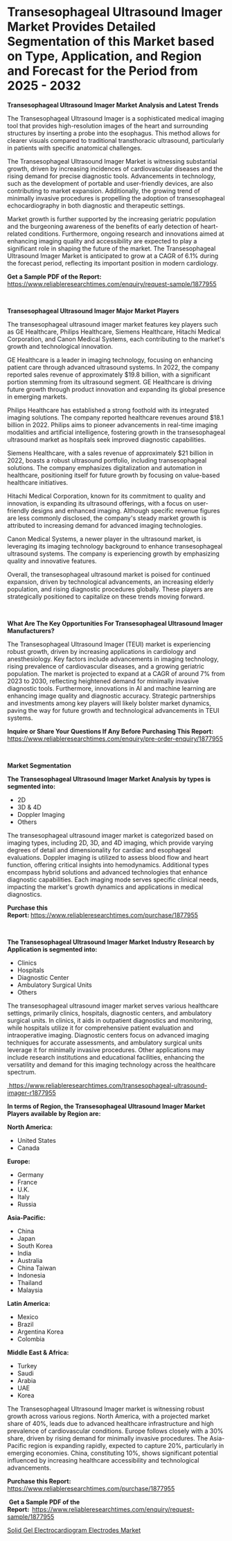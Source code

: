<p><h1>Transesophageal Ultrasound Imager Market Provides Detailed Segmentation of this Market based on Type, Application, and Region and Forecast for the Period from 2025 - 2032</h1></p><p><strong>Transesophageal Ultrasound Imager Market Analysis and Latest Trends</strong></p>
<p><p>The Transesophageal Ultrasound Imager is a sophisticated medical imaging tool that provides high-resolution images of the heart and surrounding structures by inserting a probe into the esophagus. This method allows for clearer visuals compared to traditional transthoracic ultrasound, particularly in patients with specific anatomical challenges. </p><p>The Transesophageal Ultrasound Imager Market is witnessing substantial growth, driven by increasing incidences of cardiovascular diseases and the rising demand for precise diagnostic tools. Advancements in technology, such as the development of portable and user-friendly devices, are also contributing to market expansion. Additionally, the growing trend of minimally invasive procedures is propelling the adoption of transesophageal echocardiography in both diagnostic and therapeutic settings.</p><p>Market growth is further supported by the increasing geriatric population and the burgeoning awareness of the benefits of early detection of heart-related conditions. Furthermore, ongoing research and innovations aimed at enhancing imaging quality and accessibility are expected to play a significant role in shaping the future of the market. The Transesophageal Ultrasound Imager Market is anticipated to grow at a CAGR of 6.1% during the forecast period, reflecting its important position in modern cardiology.</p></p>
<p><strong>Get a Sample PDF of the Report:&nbsp;</strong> <a href="https://www.reliableresearchtimes.com/enquiry/request-sample/1877955?utm_campaign=3204&utm_medium=2&utm_source=Github&utm_content=ia&utm_term=05032025&utm_id=transesophageal-ultrasound-imager">https://www.reliableresearchtimes.com/enquiry/request-sample/1877955</a></p>
<p>&nbsp;</p>
<p><strong>Transesophageal Ultrasound Imager Major Market Players</strong></p>
<p><p>The transesophageal ultrasound imager market features key players such as GE Healthcare, Philips Healthcare, Siemens Healthcare, Hitachi Medical Corporation, and Canon Medical Systems, each contributing to the market's growth and technological innovation.</p><p>GE Healthcare is a leader in imaging technology, focusing on enhancing patient care through advanced ultrasound systems. In 2022, the company reported sales revenue of approximately $19.8 billion, with a significant portion stemming from its ultrasound segment. GE Healthcare is driving future growth through product innovation and expanding its global presence in emerging markets.</p><p>Philips Healthcare has established a strong foothold with its integrated imaging solutions. The company reported healthcare revenues around $18.1 billion in 2022. Philips aims to pioneer advancements in real-time imaging modalities and artificial intelligence, fostering growth in the transesophageal ultrasound market as hospitals seek improved diagnostic capabilities.</p><p>Siemens Healthcare, with a sales revenue of approximately $21 billion in 2022, boasts a robust ultrasound portfolio, including transesophageal solutions. The company emphasizes digitalization and automation in healthcare, positioning itself for future growth by focusing on value-based healthcare initiatives.</p><p>Hitachi Medical Corporation, known for its commitment to quality and innovation, is expanding its ultrasound offerings, with a focus on user-friendly designs and enhanced imaging. Although specific revenue figures are less commonly disclosed, the company's steady market growth is attributed to increasing demand for advanced imaging technologies.</p><p>Canon Medical Systems, a newer player in the ultrasound market, is leveraging its imaging technology background to enhance transesophageal ultrasound systems. The company is experiencing growth by emphasizing quality and innovative features.</p><p>Overall, the transesophageal ultrasound market is poised for continued expansion, driven by technological advancements, an increasing elderly population, and rising diagnostic procedures globally. These players are strategically positioned to capitalize on these trends moving forward.</p></p>
<p>&nbsp;</p>
<p><strong>What Are The Key Opportunities For Transesophageal Ultrasound Imager Manufacturers?</strong></p>
<p><p>The Transesophageal Ultrasound Imager (TEUI) market is experiencing robust growth, driven by increasing applications in cardiology and anesthesiology. Key factors include advancements in imaging technology, rising prevalence of cardiovascular diseases, and a growing geriatric population. The market is projected to expand at a CAGR of around 7% from 2023 to 2030, reflecting heightened demand for minimally invasive diagnostic tools. Furthermore, innovations in AI and machine learning are enhancing image quality and diagnostic accuracy. Strategic partnerships and investments among key players will likely bolster market dynamics, paving the way for future growth and technological advancements in TEUI systems.</p></p>
<p><strong>Inquire or Share Your Questions If Any Before Purchasing This Report:</strong> <a href="https://www.reliableresearchtimes.com/enquiry/pre-order-enquiry/1877955?utm_campaign=3204&utm_medium=2&utm_source=Github&utm_content=ia&utm_term=05032025&utm_id=transesophageal-ultrasound-imager">https://www.reliableresearchtimes.com/enquiry/pre-order-enquiry/1877955</a></p>
<p>&nbsp;</p>
<p><strong>Market Segmentation</strong></p>
<p><strong>The Transesophageal Ultrasound Imager Market Analysis by types is segmented into:</strong></p>
<p><ul><li>2D</li><li>3D & 4D</li><li>Doppler Imaging</li><li>Others</li></ul></p>
<p><p>The transesophageal ultrasound imager market is categorized based on imaging types, including 2D, 3D, and 4D imaging, which provide varying degrees of detail and dimensionality for cardiac and esophageal evaluations. Doppler imaging is utilized to assess blood flow and heart function, offering critical insights into hemodynamics. Additional types encompass hybrid solutions and advanced technologies that enhance diagnostic capabilities. Each imaging mode serves specific clinical needs, impacting the market's growth dynamics and applications in medical diagnostics.</p></p>
<p><strong>Purchase this Report:&nbsp;</strong><a href="https://www.reliableresearchtimes.com/purchase/1877955?utm_campaign=3204&utm_medium=2&utm_source=Github&utm_content=ia&utm_term=05032025&utm_id=transesophageal-ultrasound-imager">https://www.reliableresearchtimes.com/purchase/1877955</a></p>
<p>&nbsp;</p>
<p><strong>The Transesophageal Ultrasound Imager Market Industry Research by Application is segmented into:</strong></p>
<p><ul><li>Clinics</li><li>Hospitals</li><li>Diagnostic Center</li><li>Ambulatory Surgical Units</li><li>Others</li></ul></p>
<p><p>The transesophageal ultrasound imager market serves various healthcare settings, primarily clinics, hospitals, diagnostic centers, and ambulatory surgical units. In clinics, it aids in outpatient diagnostics and monitoring, while hospitals utilize it for comprehensive patient evaluation and intraoperative imaging. Diagnostic centers focus on advanced imaging techniques for accurate assessments, and ambulatory surgical units leverage it for minimally invasive procedures. Other applications may include research institutions and educational facilities, enhancing the versatility and demand for this imaging technology across the healthcare spectrum.</p></p>
<p><a href="https://www.reliableresearchtimes.com/transesophageal-ultrasound-imager-r1877955?utm_campaign=3204&utm_medium=2&utm_source=Github&utm_content=ia&utm_term=05032025&utm_id=transesophageal-ultrasound-imager">&nbsp;https://www.reliableresearchtimes.com/transesophageal-ultrasound-imager-r1877955</a></p>
<p><strong>In terms of Region, the Transesophageal Ultrasound Imager Market Players available by Region are:</strong></p>
<p>
    <p> <strong> North America: </strong>
        <ul>
            <li>United States</li>
            <li>Canada</li>
        </ul>
        </p> 
    <p> <strong> Europe: </strong>
        <ul>
            <li>Germany</li>
            <li>France</li>
            <li>U.K.</li>
            <li>Italy</li>
            <li>Russia</li>
        </ul>
        </p> 
    <p> <strong> Asia-Pacific: </strong>
        <ul>
            <li>China</li>
            <li>Japan</li>
            <li>South Korea</li>
            <li>India</li>
            <li>Australia</li>
            <li>China Taiwan</li>
            <li>Indonesia</li>
            <li>Thailand</li>
            <li>Malaysia</li>
        </ul>
        </p> 
    <p> <strong> Latin America: </strong>
        <ul>
            <li>Mexico</li>
            <li>Brazil</li>
            <li>Argentina Korea</li>
            <li>Colombia</li>
        </ul>
        </p> 
    <p> <strong> Middle East & Africa: </strong>
        <ul>
            <li>Turkey</li>
            <li>Saudi</li>
            <li>Arabia</li>
            <li>UAE</li>
            <li>Korea</li>
        </ul>
    </p>
    </p>
<p><p>The Transesophageal Ultrasound Imager market is witnessing robust growth across various regions. North America, with a projected market share of 40%, leads due to advanced healthcare infrastructure and high prevalence of cardiovascular conditions. Europe follows closely with a 30% share, driven by rising demand for minimally invasive procedures. The Asia-Pacific region is expanding rapidly, expected to capture 20%, particularly in emerging economies. China, constituting 10%, shows significant potential influenced by increasing healthcare accessibility and technological advancements.</p></p>
<p><strong>Purchase this Report: </strong><a href="https://www.reliableresearchtimes.com/purchase/1877955?utm_campaign=3204&utm_medium=2&utm_source=Github&utm_content=ia&utm_term=05032025&utm_id=transesophageal-ultrasound-imager">https://www.reliableresearchtimes.com/purchase/1877955</a></p>
<p>&nbsp;<strong>Get a Sample PDF of the Report:&nbsp;&nbsp;</strong><a href="https://www.reliableresearchtimes.com/enquiry/request-sample/1877955?utm_campaign=3204&utm_medium=2&utm_source=Github&utm_content=ia&utm_term=05032025&utm_id=transesophageal-ultrasound-imager">https://www.reliableresearchtimes.com/enquiry/request-sample/1877955</a></p>
<p><strong></strong></p>
<p><p><a href="https://github.com/awalinfucci/Market-Research-Report-List-1/blob/main/solid-gel-electrocardiogram-electrodes-market.md?utm_campaign=3204&utm_medium=2&utm_source=Github&utm_content=ia&utm_term=05032025&utm_id=transesophageal-ultrasound-imager">Solid Gel Electrocardiogram Electrodes Market</a></p></p>